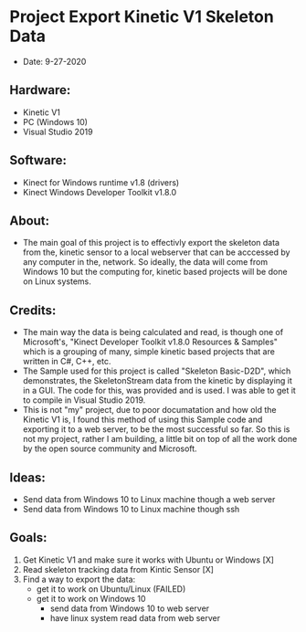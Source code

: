 # Project Export Kinetic V1 Skeleton Data
- Date: 9-27-2020

## Hardware:
- Kinetic V1
- PC (Windows 10)
- Visual Studio 2019

## Software:
- Kinect for Windows runtime v1.8 (drivers)
- Kinect Windows Developer Toolkit v1.8.0

## About:
- The main goal of this project is to effectivly export the skeleton data from the,
kinetic sensor to a local webserver that can be acccessed by any computer in the,
network. So ideally, the data will come from Windows 10 but the computing for,
kinetic based projects will be done on Linux systems.

## Credits:
- The main way the data is being calculated and read, is though one of Microsoft's,
"Kinect Developer Toolkit v1.8.0 Resources & Samples" which is a grouping of many,
simple kinetic based projects that are written in C#, C++, etc.
- The Sample used for this project is called "Skeleton Basic-D2D", which demonstrates,
the SkeletonStream data from the kinetic by displaying it in a GUI. The code for this,
was provided and is used. I was able to get it to compile in Visual Studio 2019.
- This is not "my" project, due to poor documatation and how old the Kinetic V1 is,
I found this method of using this Sample code and exporting it to a web server,
to be the most successful so far. So this is not my project, rather I am building,
a little bit on top of all the work done by the open source community and Microsoft.

## Ideas:
- Send data from Windows 10 to Linux machine though a web server
- Send data from Windows 10 to Linux machine though ssh

## Goals:
1) Get Kinetic V1 and make sure it works with Ubuntu or Windows		[X]
2) Read skeleton tracking data from Kintic Sensor		[X]
3) Find a way to export the data:
	- get it to work on Ubuntu/Linux	(FAILED)
	- get it to work on Windows 10
		- send data from Windows 10 to web server
		- have linux system read data from web server

